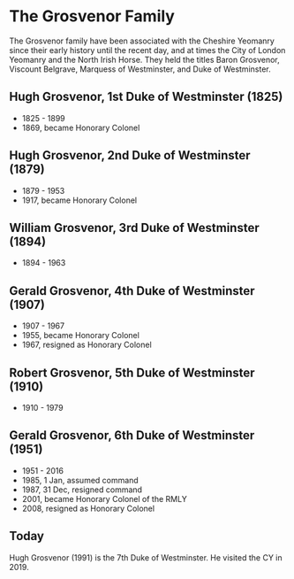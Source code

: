 # The Grosvenor Family

The Grosvenor family have been associated with the Cheshire Yeomanry since their early history until the recent day, and at times the City of London Yeomanry and the North Irish Horse. They held the titles Baron Grosvenor, Viscount Belgrave, Marquess of Westminster, and Duke of Westminster.

## Hugh Grosvenor, 1st Duke of Westminster (1825)

* 1825 - 1899
* 1869, became Honorary Colonel

## Hugh Grosvenor, 2nd Duke of Westminster (1879)

* 1879 - 1953
* 1917, became Honorary Colonel

## William Grosvenor, 3rd Duke of Westminster (1894)

* 1894 - 1963

## Gerald Grosvenor, 4th Duke of Westminster (1907)

* 1907 - 1967
* 1955, became Honorary Colonel
* 1967, resigned as Honorary Colonel

## Robert Grosvenor, 5th Duke of Westminster (1910)

* 1910 - 1979

## Gerald Grosvenor, 6th Duke of Westminster (1951)

* 1951 - 2016
* 1985, 1 Jan, assumed command
* 1987, 31 Dec, resigned command
* 2001, became Honorary Colonel of the RMLY
* 2008, resigned as Honorary Colonel

## Today

Hugh Grosvenor (1991) is the 7th Duke of Westminster. He visited the CY in 2019.
